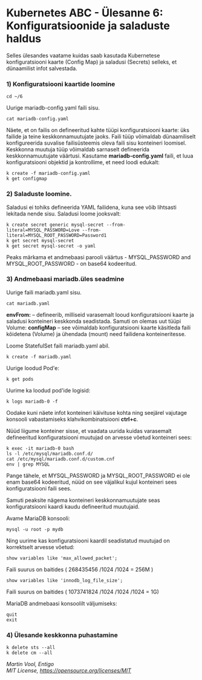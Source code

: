 # Kubernetes ABC - Ülesanne 6: Konfiguratsioonide ja saladuste haldus

Selles ülesandes vaatame kuidas saab kasutada Kubernetese konfiguratsiooni kaarte (Config Map) ja saladusi (Secrets) selleks, et dünaamilist infot salvestada. 

### 1) Konfiguratsiooni kaartide loomine

```
cd ~/6
```

Uurige mariadb-config.yaml faili sisu. 

```
cat mariadb-config.yaml
```

Näete, et on failis on defineeritud kahte tüüpi konfiguratsiooni kaarte: üks failide ja teine keskkonnamuutujate jaoks. 
Faili tüüp võimaldab dünaamiliselt konfigureerida suvalise failisüsteemis oleva faili sisu konteineri loomisel. 
Keskkonna muutuja tüüp võimaldab sarnaselt defineerida keskkonnamuutujate väärtusi. 
Kasutame **mariadb-config.yaml** faili, et luua  konfiguratsiooni objektid ja kontrollime, et need loodi edukalt: 


```
k create -f mariadb-config.yaml
k get configmap
```

### 2) Saladuste loomine. 

Saladusi ei tohiks defineerida YAML failidena, kuna see võib lihtsasti lekitada nende sisu. 
Saladusi loome jooksvalt: 

```
k create secret generic mysql-secret --from-literal=MYSQL_PASSWORD=Love --from-literal=MYSQL_ROOT_PASSWORD=Password1
k get secret mysql-secret 
k get secret mysql-secret -o yaml
```


Peaks märkama et andmebaasi parooli väärtus - MYSQL\_PASSWORD and MYSQL\_ROOT\_PASSWORD - on base64 kodeeritud.

### 3) Andmebaasi mariadb.üles seadmine

Uurige faili  mariadb.yaml sisu. 

```
cat mariadb.yaml
```

**envFrom:** – defineerib, milliseid varasemalt looud konfiguratsiooni kaarte ja saladusi konteineri keskkonda seadistada.
Samuti on olemas uut tüüpi Volume: **configMap** – see võimaldab konfiguratsiooni kaarte käsitleda faili kõidetena (Volume) ja ühendada (mount) need failidena konteineritesse.

Loome StatefulSet faili mariadb.yaml abil.

```
k create -f mariadb.yaml
```

Uurige loodud Pod'e:

```
k get pods
```

Uurime ka loodud pod'ide logisid:

```
k logs mariadb-0 -f
```

Oodake kuni näete infot konteineri käivituse kohta ning seejärel vajutage konsooli vabastamiseks klahvikombinatsiooni **ctrl+c**.

Nüüd liigume konteiner sisse, et vaadata uurida kuidas varasemalt defineeritud konfiguratsiooni muutujad on arvesse võetud konteineri sees: 

```
k exec -it mariadb-0 bash
ls -l /etc/mysql/mariadb.conf.d/
cat /etc/mysql/mariadb.conf.d/custom.cnf
env | grep MYSQL
```

Pange tähele, et MYSQL\_PASSWORD ja MYSQL\_ROOT\_PASSWORD ei ole enam base64 kodeeritud, nüüd on see väjalikul kujul konteineri sees konfiguratsiooni faili sees. 

Samuti peaksite nägema konteineri keskkonnamuutujate seas konfiguratsiooni kaardi kaudu defineeritud muutujaid.

Avame MariaDB konsooli: 

```
mysql -u root -p mydb
```

Ning uurime kas konfiguratsiooni kaardil seadistatud muutujad on korrektselt arvesse võetud: 

```
show variables like 'max_allowed_packet';
```

Faili suurus on baitides ( 268435456 /1024 /1024 = 256M )

```
show variables like 'innodb_log_file_size';
```

Faili suurus on baitides ( 1073741824 /1024 /1024 /1024 = 1G)

MariaDB andmebaasi konsoolilt väljumiseks: 

```
quit
exit
```


### 4) Ülesande keskkonna puhastamine 

```
k delete sts --all
k delete cm --all
```


*Martin Vool, Entigo* </br>
*MIT License, https://opensource.org/licenses/MIT*
